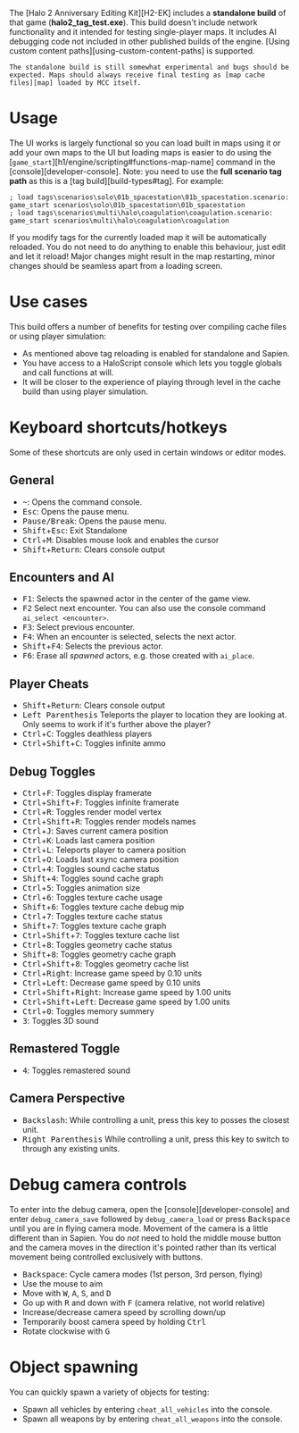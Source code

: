The [Halo 2 Anniversary Editing Kit][H2-EK] includes a **standalone build** of that game (**halo2_tag_test.exe**). This build doesn't include network functionality and it intended for testing single-player maps. It includes AI debugging code not included in other published builds of the engine.
[Using custom content paths][using-custom-content-paths] is supported.

```.alert danger
The standalone build is still somewhat experimental and bugs should be expected. Maps should always receive final testing as [map cache files][map] loaded by MCC itself.
```

# Usage
The UI works is largely functional so you can load built in maps using it or add your own maps to the UI but loading maps is easier to do using the [`game_start`][h1/engine/scripting#functions-map-name] command in the [console][developer-console]. Note: you need to use the **full scenario tag path** as this is a [tag build][build-types#tag]. For example:

```consoleh2a
; load tags\scenarios\solo\01b_spacestation\01b_spacestation.scenario:
game_start scenarios\solo\01b_spacestation\01b_spacestation
; load tags\scenarios\multi\halo\coagulation\coagulation.scenario:
game_start scenarios\multi\halo\coagulation\coagulation
```

 If you modify tags for the currently loaded map it will be automatically reloaded. You do not need to do anything to enable this behaviour, just edit and let it reload!
 Major changes might result in the map restarting, minor changes should be seamless apart from a loading screen.

# Use cases
This build offers a number of benefits for testing over compiling cache files or using player simulation:

* As mentioned above tag reloading is enabled for standalone and Sapien.
* You have access to a HaloScript console which lets you toggle globals and call functions at will.
* It will be closer to the experience of playing through level in the cache build than using player simulation.

# Keyboard shortcuts/hotkeys
Some of these shortcuts are only used in certain windows or editor modes.

## General
* <kbd>~</kbd>: Opens the command console.
* <kbd>Esc</kbd>: Opens the pause menu.
* <kbd>Pause/Break</kbd>: Opens the pause menu.
* <kbd>Shift</kbd>+<kbd>Esc</kbd>: Exit Standalone
* <kbd>Ctrl</kbd>+<kbd>M</kbd>: Disables mouse look and enables the cursor
* <kbd>Shift</kbd>+<kbd>Return</kbd>: Clears console output

## Encounters and AI
* <kbd>F1</kbd>: Selects the spawned actor in the center of the game view.
* <kbd>F2</kbd> Select next encounter. You can also use the console command `ai_select <encounter>`.
* <kbd>F3</kbd>: Select previous encounter.
* <kbd>F4</kbd>: When an encounter is selected, selects the next actor.
* <kbd>Shift</kbd>+<kbd>F4</kbd>: Selects the previous actor.
* <kbd>F6</kbd>: Erase all _spawned_ actors, e.g. those created with `ai_place`.

## Player Cheats
* <kbd>Shift</kbd>+<kbd>Return</kbd>: Clears console output
* <kbd>Left Parenthesis</kbd> Teleports the player to location they are looking at. Only seems to work if it's further above the player?
* <kbd>Ctrl</kbd>+<kbd>C</kbd>: Toggles deathless players
* <kbd>Ctrl</kbd>+<kbd>Shift</kbd>+<kbd>C</kbd>: Toggles infinite ammo

## Debug Toggles
* <kbd>Ctrl</kbd>+<kbd>F</kbd>: Toggles display framerate
* <kbd>Ctrl</kbd>+<kbd>Shift</kbd>+<kbd>F</kbd>: Toggles infinite framerate
* <kbd>Ctrl</kbd>+<kbd>R</kbd>: Toggles render model vertex
* <kbd>Ctrl</kbd>+<kbd>Shift</kbd>+<kbd>R</kbd>: Toggles render models names
* <kbd>Ctrl</kbd>+<kbd>J</kbd>: Saves current camera position
* <kbd>Ctrl</kbd>+<kbd>K</kbd>: Loads last camera position
* <kbd>Ctrl</kbd>+<kbd>L</kbd>: Teleports player to camera position
* <kbd>Ctrl</kbd>+<kbd>O</kbd>: Loads last xsync camera position
* <kbd>Ctrl</kbd>+<kbd>4</kbd>: Toggles sound cache status
* <kbd>Shift</kbd>+<kbd>4</kbd>: Toggles sound cache graph
* <kbd>Ctrl</kbd>+<kbd>5</kbd>: Toggles animation size
* <kbd>Ctrl</kbd>+<kbd>6</kbd>: Toggles texture cache usage
* <kbd>Shift</kbd>+<kbd>6</kbd>: Toggles texture cache debug mip
* <kbd>Ctrl</kbd>+<kbd>7</kbd>: Toggles texture cache status
* <kbd>Shift</kbd>+<kbd>7</kbd>: Toggles texture cache graph
* <kbd>Ctrl</kbd>+<kbd>Shift</kbd>+<kbd>7</kbd>: Toggles texture cache list
* <kbd>Ctrl</kbd>+<kbd>8</kbd>: Toggles geometry cache status
* <kbd>Shift</kbd>+<kbd>8</kbd>: Toggles geometry cache graph
* <kbd>Ctrl</kbd>+<kbd>Shift</kbd>+<kbd>8</kbd>: Toggles geometry cache list
* <kbd>Ctrl</kbd>+<kbd>Right</kbd>: Increase game speed by 0.10 units
* <kbd>Ctrl</kbd>+<kbd>Left</kbd>: Decrease game speed by 0.10 units
* <kbd>Ctrl</kbd>+<kbd>Shift</kbd>+<kbd>Right</kbd>: Increase game speed by 1.00 units
* <kbd>Ctrl</kbd>+<kbd>Shift</kbd>+<kbd>Left</kbd>: Decrease game speed by 1.00 units
* <kbd>Ctrl</kbd>+<kbd>0</kbd>: Toggles memory summery
* <kbd>3</kbd>: Toggles 3D sound

## Remastered Toggle
* <kbd>4</kbd>: Toggles remastered sound

## Camera Perspective
* <kbd>Backslash</kbd>: While controlling a unit, press this key to posses the closest unit.
* <kbd>Right Parenthesis</kbd> While controlling a unit, press this key to switch to through any existing units.

# Debug camera controls
To enter into the debug camera, open the [console][developer-console] and enter `debug_camera_save` followed by `debug_camera_load` or press <kbd>Backspace</kbd> until you are in flying camera mode. Movement of the camera is a little different than in Sapien. You do _not_ need to hold the middle mouse button and the camera moves in the direction it's pointed rather than its vertical movement being controlled exclusively with buttons.

* <kbd>Backspace</kbd>: Cycle camera modes (1st person, 3rd person, flying)
* Use the mouse to aim
* Move with <kbd>W</kbd>, <kbd>A</kbd>, <kbd>S</kbd>, and <kbd>D</kbd>
* Go up with <kbd>R</kbd> and down with <kbd>F</kbd> (camera relative, not world relative)
* Increase/decrease camera speed by scrolling down/up
* Temporarily boost camera speed by holding <kbd>Ctrl</kbd>
* Rotate clockwise with <kbd>G</kbd>

# Object spawning
You can quickly spawn a variety of objects for testing:

* Spawn all vehicles by entering `cheat_all_vehicles` into the console.
* Spawn all weapons by by entering `cheat_all_weapons` into the console.
